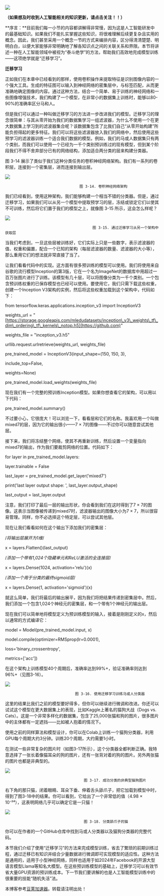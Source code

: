 
![](https://img2024.cnblogs.com/blog/3524016/202411/3524016-20241102094159849-1119231721.png)


**（如果想及时收到人工智能相关的知识更新，请点击关注！！）**


**序言：**目前我们每一小节的内容都讲解得非常慢，因为这是人工智能研发中的最基础知识。如果我们不能扎实掌握这些知识，将很难理解后续更复杂且实用的概念。因此，我们甚至采用一个概念一节的方式来编排内容，区分得清清楚楚、明明白白，以便大家能够非常明确地了解各知识点之间的关联关系和界限。本节将讲述一种在人工智能领域中被视为“泰斗绝学”的方法，帮助我们高效地完成模型训练——这项绝学就是“迁移学习”。


**迁移学习**


正如我们在本章中已经看到的那样，使用卷积操作来提取特征是识别图像内容的一个强大工具。生成的特征图可以输入到神经网络的密集层中，与标签匹配，从而更准确地确定图像的内容。通过这种方法，结合一个简单、易于训练的神经网络和一些图像增强技术，我们构建了一个模型，在非常小的数据集上训练时，能够以80\-90%的准确率区分马和人。


但是我们可以通过一种叫做迁移学习的方法进一步改进我们的模型。迁移学习的理念很简单：与其从零开始为我们的数据集学习一组滤波器，为什么不使用一个在更大数据集上学习到的滤波器集合呢？该数据集包含了比我们自己“从零开始构建”所能负担得起的更多特征。我们可以将这些滤波器放入我们的网络中，然后使用这些预学习的滤波器训练一个适合我们数据的模型。例如，我们的马或人数据集只有两个类别，而我们可以使用一个已经为一千个类别预训练过的现有模型，但到某个阶段我们不得不舍弃部分已有的网络结构，添加适合两分类的层来构建分类器。


图 3\-14 展示了类似于我们这种分类任务的卷积神经网络架构。我们有一系列的卷积层，连接到一个密集层，进而连接到输出层。


![](https://img2024.cnblogs.com/blog/3524016/202411/3524016-20241102094254170-1631177256.png)



```
                                  图 3-14. 卷积神经网络架构

```

我们已经看到，使用这种架构，我们能够构建一个相当不错的分类器。但是，通过迁移学习，如果我们可以从另一个模型中提取预学习的层，冻结或锁定它们以使其不可训练，然后将它们置于我们的模型之上，就像图 3\-15 所示，这会怎么样呢？


![](https://img2024.cnblogs.com/blog/3524016/202411/3524016-20241102094340887-142071734.png)



```
                                        图 3-15. 通过迁移学习从另一个架构中获取层

```

当我们考虑到，一旦这些层被训练好，它们实际上只是一些数字，表示滤波器的值、权重和偏置，配合一个已知的架构（每层滤波器的数量、滤波器的大小等），那么重用它们的想法就非常直接了当了。


让我们看看代码中的实现。这方面有很多预训练的模型可以使用。我们将使用来自谷歌的流行模型Inception的第3版，它在一个名为ImageNet的数据库中用超过一百万张图片进行了训练。该模型有几十层，可以将图像分类为一千个类别。一个包含预训练权重的已保存模型也已经可以使用。要使用它，我们只需下载这些权重，创建一个Inception V3架构的实例，然后将这些权重加载到这个架构中，代码如下：


from tensorflow.keras.applications.inception\_v3 import InceptionV3


weights\_url \= "[https://storage.googleapis.com/mledudatasets/inception\_v3\_weights\_tf\_dim\_ordering\_tf\_kernels\_notop.h5](https://github.com)"


weights\_file \= "inception\_v3\.h5"


urllib.request.urlretrieve(weights\_url, weights\_file)


pre\_trained\_model \= InceptionV3(input\_shape\=(150, 150, 3\),


include\_top\=False,


weights\=None)


pre\_trained\_model.load\_weights(weights\_file)


现在我们有一个完整的预训练Inception模型。如果你想查看它的架构，可以用以下代码：


pre\_trained\_model.summary()


不过要小心，它很庞大！可以浏览一下，看看层和它们的名称。我喜欢用一个叫做mixed7的层，因为它的输出很小——7 × 7的图像——不过你可以随意尝试其他层。


接下来，我们将冻结整个网络，使其不再重新训练，然后设置一个变量指向mixed7的输出，作为我们要裁剪网络的位置。代码如下：


for layer in pre\_trained\_model.layers:


layer.trainable \= False


last\_layer \= pre\_trained\_model.get\_layer('mixed7')


print('last layer output shape: ', last\_layer.output\_shape)


last\_output \= last\_layer.output


注意，我们打印了最后一层的输出形状，你会看到我们在这时得到了7 × 7的图像。这表示当图像被传递到mixed7时，滤波器输出的图像大小为7 × 7，所以很容易管理。同样，你不必选择这个特定层，可以尝试其他层。


现在让我们看看如何在这个输出下添加我们的密集层：


/*将输出层展开为1维*/


x \= layers.Flatten()(last\_output)


/*添加一个带有1,024个隐藏单元和ReLU激活的全连接层*/


x \= layers.Dense(1024, activation\='relu')(x)


/*添加一个用于分类的最终sigmoid层*/


x \= layers.Dense(1, activation\='sigmoid')(x)


就这么简单，我们将最后的输出展平，因为我们将把结果传递到密集层中。然后，我们添加一个包含1,024个神经元的密集层，和一个带有1个神经元的输出层。


现在我们可以简单地将模型定义为预训练模型的输入，接着是刚刚定义的x，然后以通常的方式编译它：


model \= Model(pre\_trained\_model.input, x)


model.compile(optimizer\=RMSprop(lr\=0\.0001\),


loss\='binary\_crossentropy',


metrics\=\['acc'])


在这个架构上训练模型40个周期后，准确率达到99%\+，验证准确率则达到96%\+（见图3\-16）。


![](https://img2024.cnblogs.com/blog/3524016/202411/3524016-20241102094433925-373562948.png)



```
                                图 3-16. 使用迁移学习训练马或人分类器

```

这里的结果比我们之前的模型要好得多，但你可以继续进行微调和改进。你还可以试试这个模型在更大数据集上的表现，比如Kaggle上著名的猫狗大战（Dogs vs. Cats）。这是一个非常多样化的数据集，包含了25,000张猫和狗的图片，很多图片中的主体都有一定遮挡——比如被人抱着的情况下。


使用之前的同样算法和模型设计，你可以在Colab上训练一个猫狗分类器，利用GPU每个周期大约3分钟。训练20个周期，大约需要1小时。


在测试一些非常复杂的图片时（如图3\-17所示），这个分类器全都判断正确。我特意选择了一张长着像猫耳朵的狗的图片，还有一张背对着的狗的图片。另外两张猫的图片也都是非典型的。


![](https://img2024.cnblogs.com/blog/3524016/202411/3524016-20241102094500875-197490977.png)



```
                                    图 3-17. 成功分类的非典型猫狗图片

```

右下角的那只猫，闭着眼睛、耳朵下垂、伸着舌头舔爪子，把它加载到模型中时，得到了图3\-18中的结果。你可以看到，它给出了一个非常低的值（4\.98 × 10⁻²⁴），这表明网络几乎可以确定它是一只猫！


![](https://img2024.cnblogs.com/blog/3524016/202411/3524016-20241102094542193-1380580262.png)



```
                                    图 3-18. 分类舔爪子的猫

```

你可以在作者的一个GitHub仓库中找到马或人分类器以及猫狗分类器的完整代码。


本节我们介绍了使用“迁移学习”的方法来完成模型训练，省去了繁琐的前期训练过程，通过迁移已有知识并结合少量数据进行微调即可实现模型的适应性。这种方法是通用的，适用于小型神经网络，同样也适用于如2024年Facebook的开源大型语言模型Llama等知名大模型。在这些预训练模型的基础上，迁移学习可以有效节省大量GPU资源的预训练成本。下一节我们要讲解的也是人工智能模型训练中的很重要的技能“随机失活”法。


 本博客参考[豆荚加速器](https://yirou.org)。转载请注明出处！
